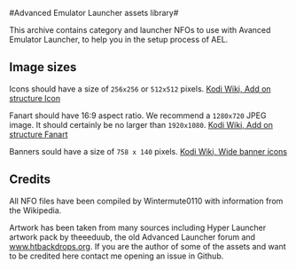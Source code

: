 #Advanced Emulator Launcher assets library#

This archive contains category and launcher NFOs to use with Avanced Emulator Launcher, to help
you in the setup process of AEL.

## Image sizes ##

Icons should have a size of `256x256` or `512x512` pixels. [Kodi Wiki, Add on structure Icon]

Fanart should have 16:9 aspect ratio. We recommend a `1280x720` JPEG image. It should certainly 
be no larger than `1920x1080`. [Kodi Wiki, Add on structure Fanart]

Banners sould have a size of `758 x 140` pixels. [Kodi Wiki, Wide banner icons]

[Kodi Wiki, Add on structure Icon]: http://kodi.wiki/view/Add-on_structure#icon.png
[Kodi Wiki, Add on structure Fanart]: http://kodi.wiki/view/Add-on_structure#fanart.jpg
[Kodi Wiki, Wide banner icons]: http://kodi.wiki/view/Wide_banner_icons

## Credits ##

All NFO files have been compiled by Wintermute0110 with information from the Wikipedia.

Artwork has been taken from many sources including Hyper Launcher artwork pack by theeeduub,
the old Advanced Launcher forum and www.htbackdrops.org. If you are the author of some of the
assets and want to be credited here contact me opening an issue in Github.
